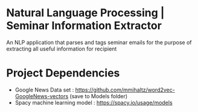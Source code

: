 # Natural Language Processing | Seminar Information Extractor

An NLP application that parses and tags seminar emails for the purpose of extracting all useful information for recipient

# Project Dependencies
- Google News Data set : https://github.com/mmihaltz/word2vec-GoogleNews-vectors (save to Models folder)
- Spacy machine learning model : https://spacy.io/usage/models
